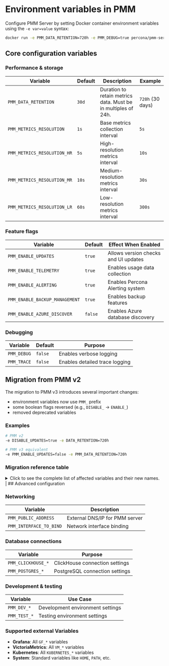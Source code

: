 # Environment variables in PMM

Configure PMM Server by setting Docker container environment variables using the `-e var=value` syntax:

```bash
docker run -e PMM_DATA_RETENTION=720h -e PMM_DEBUG=true percona/pmm-server:3
```

## Core configuration variables

### Performance & storage

| Variable | Default | Description | Example |
|----------|---------|-------------|----------|
| `PMM_DATA_RETENTION` | `30d` | Duration to retain metrics data. Must be in multiples of 24h. | `720h` (30 days) |
| `PMM_METRICS_RESOLUTION` | `1s` | Base metrics collection interval | `5s` |
| `PMM_METRICS_RESOLUTION_HR` | `5s` | High-resolution metrics interval | `10s` |
| `PMM_METRICS_RESOLUTION_MR` | `10s` | Medium-resolution metrics interval | `30s` |
| `PMM_METRICS_RESOLUTION_LR` | `60s` | Low-resolution metrics interval | `300s` |

### Feature flags

| Variable | Default | Effect When Enabled |
|----------|---------|-------------------|
| `PMM_ENABLE_UPDATES` | `true` | Allows version checks and UI updates |
| `PMM_ENABLE_TELEMETRY` | `true` | Enables usage data collection |
| `PMM_ENABLE_ALERTING` | `true` | Enables Percona Alerting system |
| `PMM_ENABLE_BACKUP_MANAGEMENT` | `true` | Enables backup features |
| `PMM_ENABLE_AZURE_DISCOVER` | `false` | Enables Azure database discovery |

### Debugging

| Variable | Default | Purpose |
|----------|---------|---------|
| `PMM_DEBUG` | `false` | Enables verbose logging |
| `PMM_TRACE` | `false` | Enables detailed trace logging |

## Migration from PMM v2

The migration to PMM v3 introduces several important changes:

- environment variables now use `PMM_` prefix
- some boolean flags reversed (e.g., `DISABLE_` → `ENABLE_`)
- removed deprecated variables

### Examples

```bash
# PMM v2
-e DISABLE_UPDATES=true -e DATA_RETENTION=720h

# PMM v3 equivalent
-e PMM_ENABLE_UPDATES=false -e PMM_DATA_RETENTION=720h
```

### Migration reference table

<details>
<summary>Click to see the complete list of affected variables and their new names.</summary>


| PMM 2 | PMM 3 | Comments |
|-------|-------|----------|
| `DATA_RETENTION` | `PMM_DATA_RETENTION` | |
| `DISABLE_ALERTING` | `PMM_ENABLE_ALERTING` | |
| `DISABLE_UPDATES` | `PMM_ENABLE_UPDATES` | |
| `DISABLE_TELEMETRY` | `PMM_ENABLE_TELEMETRY` | |
| `DISABLE_BACKUP_MANAGEMENT` | `PMM_ENABLE_BACKUP_MANAGEMENT` | Note the reverted boolean |
| `ENABLE_AZUREDISCOVER` | `PMM_ENABLE_AZURE_DISCOVER` | |
| `ENABLE_RBAC` | `PMM_ENABLE_ACCESS_CONTROL` | |
| `LESS_LOG_NOISE` | | Removed in PMM v3 |

#### Metrics configuration

| PMM 2 | PMM 3 | Comments |
|-------|-------|----------|
| `METRICS_RESOLUTION` | `PMM_METRICS_RESOLUTION` | |
| `METRICS_RESOLUTION_HR` | `PMM_METRICS_RESOLUTION_HR` | |
| `METRICS_RESOLUTION_LR` | `PMM_METRICS_RESOLUTION_LR` | |
| `METRICS_RESOLUTION_MR` | `PMM_METRICS_RESOLUTION_MR` | |

#### Authentication & platform

| PMM 2 | PMM 3 | Comments |
|-------|-------|----------|
| `OAUTH_PMM_CLIENT_ID` | `PMM_DEV_OAUTH_CLIENT_ID` | |
| `OAUTH_PMM_CLIENT_SECRET` | `PMM_DEV_OAUTH_CLIENT_SECRET` | |
| `PERCONA_PLATFORM_API_TIMEOUT` | `PMM_DEV_PERCONA_PLATFORM_API_TIMEOUT` | |
| `PERCONA_TEST_PLATFORM_ADDRESS` | `PMM_DEV_PERCONA_PLATFORM_ADDRESS` | |
| `PERCONA_TEST_PLATFORM_INSECURE` | `PMM_DEV_PERCONA_PLATFORM_INSECURE` | |
| `PERCONA_TEST_PLATFORM_PUBLIC_KEY` | `PMM_DEV_PERCONA_PLATFORM_PUBLIC_KEY` | |

#### ClickHouse configuration

| PMM 2 | PMM 3 | Comments |
|-------|-------|----------|
| `PERCONA_TEST_PMM_CLICKHOUSE_ADDR` | `PMM_CLICKHOUSE_ADDR` | |
| `PERCONA_TEST_PMM_CLICKHOUSE_DATABASE` | `PMM_CLICKHOUSE_DATABASE` | |
| `PERCONA_TEST_PMM_CLICKHOUSE_DATASOURCE` | `PMM_CLICKHOUSE_DATASOURCE` | |
| `PERCONA_TEST_PMM_CLICKHOUSE_HOST` | `PMM_CLICKHOUSE_HOST` | |
| `PERCONA_TEST_PMM_CLICKHOUSE_PORT` | `PMM_CLICKHOUSE_PORT` | |
| `PERCONA_TEST_PMM_DISABLE_BUILTIN_CLICKHOUSE` | `PMM_DISABLE_BUILTIN_CLICKHOUSE` | |
| `PERCONA_TEST_PMM_CLICKHOUSE_BLOCK_SIZE` | | Removed in PMM v3, because of new clickhouse version |
| `PERCONA_TEST_PMM_CLICKHOUSE_POOL_SIZE` | | Removed in PMM v3, because of new clickhouse version |

#### PostgreSQL configuration

| PMM 2 | PMM 3 | Comments |
|-------|-------|----------|
| `PERCONA_TEST_POSTGRES_ADDR` | `PMM_POSTGRES_ADDR` | |
| `PERCONA_TEST_POSTGRES_DBNAME` | `PMM_POSTGRES_DBNAME` | |
| `PERCONA_TEST_POSTGRES_USERNAME` | `PMM_POSTGRES_USERNAME` | |
| `PERCONA_TEST_POSTGRES_DBPASSWORD` | `PMM_POSTGRES_DBPASSWORD` | |
| `PERCONA_TEST_POSTGRES_SSL_CA_PATH` | `PMM_POSTGRES_SSL_CA_PATH` | |
| `PERCONA_TEST_POSTGRES_SSL_CERT_PATH` | `PMM_POSTGRES_SSL_CERT_PATH` | |
| `PERCONA_TEST_POSTGRES_SSL_KEY_PATH` | `PMM_POSTGRES_SSL_KEY_PATH` | |
| `PERCONA_TEST_POSTGRES_SSL_MODE` | `PMM_POSTGRES_SSL_MODE` | |
| `PERCONA_TEST_PMM_DISABLE_BUILTIN_POSTGRES` | `PMM_DISABLE_BUILTIN_POSTGRES` | |

#### Telemetry & development

| PMM 2 | PMM 3 | Comments |
|-------|-------|----------|
| `PMM_TEST_TELEMETRY_DISABLE_SEND` | `PMM_DEV_TELEMETRY_DISABLE_SEND` | |
| `PERCONA_TEST_TELEMETRY_DISABLE_START_DELAY` | `PMM_DEV_TELEMETRY_DISABLE_START_DELAY` | |
| `PMM_TEST_TELEMETRY_FILE` | `PMM_DEV_TELEMETRY_FILE` | |
| `PERCONA_TEST_TELEMETRY_HOST` | `PMM_DEV_TELEMETRY_HOST` | |
| `PERCONA_TEST_TELEMETRY_INTERVAL` | `PMM_DEV_TELEMETRY_INTERVAL` | |
| `PERCONA_TEST_TELEMETRY_RETRY_BACKOFF` | `PMM_DEV_TELEMETRY_RETRY_BACKOFF` | |
| `PERCONA_TEST_VERSION_SERVICE_URL` | `PMM_DEV_VERSION_SERVICE_URL` | |
| `PERCONA_TEST_STARLARK_ALLOW_RECURSION` | `PMM_DEV_ADVISOR_STARLARK_ALLOW_RECURSION` | |

#### Removed variables

| PMM 2 | PMM 3 | Comments |
|-------|-------|----------|
| `PERCONA_TEST_AUTH_HOST` | | Removed in PMM v3, use `PMM_DEV_PERCONA_PLATFORM_ADDRESS` |
| `PERCONA_TEST_CHECKS_HOST` | | Removed in PMM v3, use `PMM_DEV_PERCONA_PLATFORM_ADDRESS` |
| `PERCONA_TEST_CHECKS_INTERVAL` | | Removed in PMM v3 as it wasn't actually used |
| `PERCONA_TEST_CHECKS_PUBLIC_KEY` | | Removed in PMM v3, use `PMM_DEV_PERCONA_PLATFORM_PUBLIC_KEY` |
| `PERCONA_TEST_NICER_API` | | Removed in PMM v3 |
| `PERCONA_TEST_SAAS_HOST` | | Removed in PMM v3, use `PMM_DEV_PERCONA_PLATFORM_ADDRESS` |

</details>
                                          |
## Advanced configuration

### Networking
| Variable | Description |
|----------|-------------|
| `PMM_PUBLIC_ADDRESS` | External DNS/IP for PMM server |
| `PMM_INTERFACE_TO_BIND` | Network interface binding |

### Database connections

| Variable | Purpose |
|----------|----------|
| `PMM_CLICKHOUSE_*` | ClickHouse connection settings |
| `PMM_POSTGRES_*` | PostgreSQL connection settings |

### Development & testing

| Variable | Use Case |
|----------|----------|
| `PMM_DEV_*` | Development environment settings |
| `PMM_TEST_*` | Testing environment settings |

### Supported external Variables
- **Grafana**: All `GF_*` variables
- **VictoriaMetrics**: All `VM_*` variables
- **Kubernetes**: All `KUBERNETES_*` variables
- **System**: Standard variables like `HOME`, `PATH`, etc.
